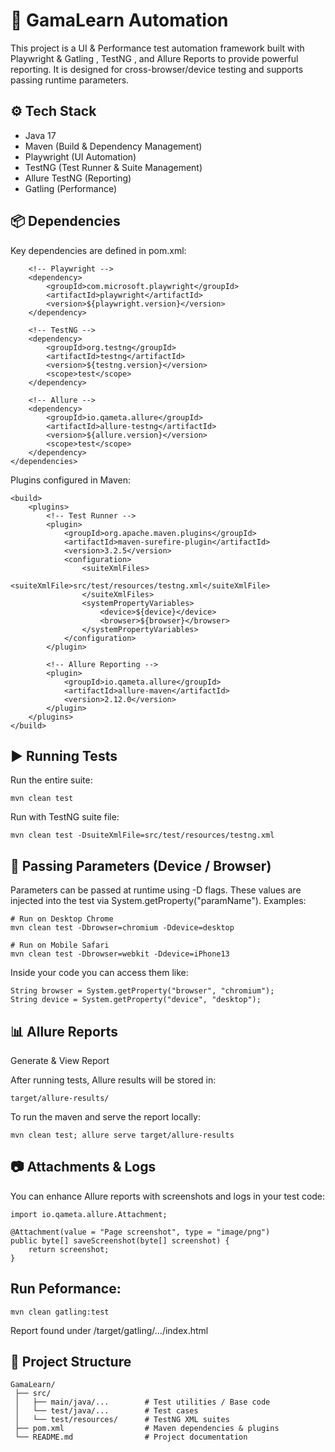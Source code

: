 # 📘 GamaLearn Automation

This project is a UI & Performance test automation framework built with Playwright & Gatling
, TestNG
, and Allure Reports
 to provide powerful reporting.
It is designed for cross-browser/device testing and supports passing runtime parameters.


## ⚙️ Tech Stack

- Java 17
- Maven (Build & Dependency Management)
- Playwright (UI Automation)
- TestNG (Test Runner & Suite Management)
- Allure TestNG (Reporting)
- Gatling (Performance)

## 📦 Dependencies

Key dependencies are defined in pom.xml:

``` <dependencies>
    <!-- Playwright -->
    <dependency>
        <groupId>com.microsoft.playwright</groupId>
        <artifactId>playwright</artifactId>
        <version>${playwright.version}</version>
    </dependency>

    <!-- TestNG -->
    <dependency>
        <groupId>org.testng</groupId>
        <artifactId>testng</artifactId>
        <version>${testng.version}</version>
        <scope>test</scope>
    </dependency>

    <!-- Allure -->
    <dependency>
        <groupId>io.qameta.allure</groupId>
        <artifactId>allure-testng</artifactId>
        <version>${allure.version}</version>
        <scope>test</scope>
    </dependency>
</dependencies>
```



Plugins configured in Maven:
```
<build>
    <plugins>
        <!-- Test Runner -->
        <plugin>
            <groupId>org.apache.maven.plugins</groupId>
            <artifactId>maven-surefire-plugin</artifactId>
            <version>3.2.5</version>
            <configuration>
                <suiteXmlFiles>
                    <suiteXmlFile>src/test/resources/testng.xml</suiteXmlFile>
                </suiteXmlFiles>
                <systemPropertyVariables>
                    <device>${device}</device>
                    <browser>${browser}</browser>
                </systemPropertyVariables>
            </configuration>
        </plugin>

        <!-- Allure Reporting -->
        <plugin>
            <groupId>io.qameta.allure</groupId>
            <artifactId>allure-maven</artifactId>
            <version>2.12.0</version>
        </plugin>
    </plugins>
</build>
```

## ▶️ Running Tests

Run the entire suite:
```
mvn clean test
```
Run with TestNG suite file:
```
mvn clean test -DsuiteXmlFile=src/test/resources/testng.xml
```

## 🧩 Passing Parameters (Device / Browser)

Parameters can be passed at runtime using -D flags. These values are injected into the test via System.getProperty("paramName").
Examples:
```
# Run on Desktop Chrome
mvn clean test -Dbrowser=chromium -Ddevice=desktop

# Run on Mobile Safari
mvn clean test -Dbrowser=webkit -Ddevice=iPhone13
```

Inside your code you can access them like:
```
String browser = System.getProperty("browser", "chromium");
String device = System.getProperty("device", "desktop");
```

## 📊 Allure Reports
Generate & View Report

After running tests, Allure results will be stored in:
```
target/allure-results/
```

To run the maven and serve the report locally:
```
mvn clean test; allure serve target/allure-results
```

## 📷 Attachments & Logs

You can enhance Allure reports with screenshots and logs in your test code:
```
import io.qameta.allure.Attachment;

@Attachment(value = "Page screenshot", type = "image/png")
public byte[] saveScreenshot(byte[] screenshot) {
    return screenshot;
}
```

## Run Peformance:
```
mvn clean gatling:test
```
Report found under /target/gatling/.../index.html

## 📁 Project Structure
```
GamaLearn/
 ├── src/
 │   ├── main/java/...        # Test utilities / Base code
 │   └── test/java/...        # Test cases
 │   └── test/resources/      # TestNG XML suites
 ├── pom.xml                  # Maven dependencies & plugins
 └── README.md                # Project documentation
```
